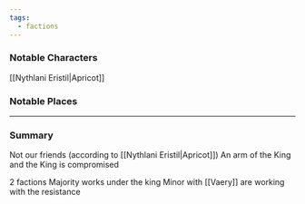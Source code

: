 ```yaml
---
tags:
  - factions
---
```

### Notable Characters
[[Nythlani Eristil|Apricot]]

### Notable Places


___
### Summary

Not our friends (according to [[Nythlani Eristil|Apricot]])
An arm of the King and the King is compromised

2 factions
Majority works under the king
Minor with [[Vaery]] are working with the resistance